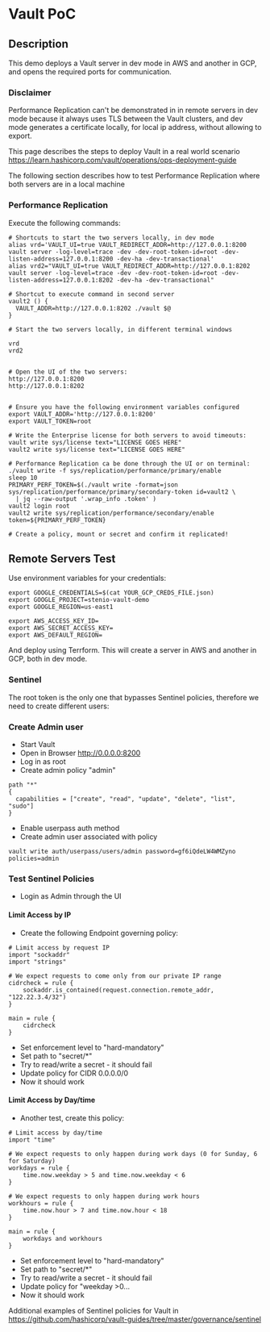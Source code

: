 # Vault PoC

## Description
This demo deploys a Vault server in dev mode in AWS and another in GCP, and opens the required ports for communication.

### Disclaimer
Performance Replication can't be demonstrated in in remote servers in dev mode because it always uses TLS between the Vault clusters, and dev mode generates a certificate locally, for local ip address, without allowing to export.

This page describes the steps to deploy Vault in a real world scenario https://learn.hashicorp.com/vault/operations/ops-deployment-guide

The following section describes how to test Performance Replication where both servers are in a local machine

### Performance Replication

Execute the following commands:


```
# Shortcuts to start the two servers locally, in dev mode
alias vrd='VAULT_UI=true VAULT_REDIRECT_ADDR=http://127.0.0.1:8200 vault server -log-level=trace -dev -dev-root-token-id=root -dev-listen-address=127.0.0.1:8200 -dev-ha -dev-transactional'
alias vrd2="VAULT_UI=true VAULT_REDIRECT_ADDR=http://127.0.0.1:8202 vault server -log-level=trace -dev -dev-root-token-id=root -dev-listen-address=127.0.0.1:8202 -dev-ha -dev-transactional"

# Shortcut to execute command in second server
vault2 () {
  VAULT_ADDR=http://127.0.0.1:8202 ./vault $@
}

# Start the two servers locally, in different terminal windows

vrd
vrd2


# Open the UI of the two servers: 
http://127.0.0.1:8200  
http://127.0.0.1:8202  


# Ensure you have the following environment variables configured
export VAULT_ADDR='http://127.0.0.1:8200'
export VAULT_TOKEN=root

# Write the Enterprise license for both servers to avoid timeouts:
vault write sys/license text="LICENSE GOES HERE"
vault2 write sys/license text="LICENSE GOES HERE"

# Performance Replication ca be done through the UI or on terminal:
./vault write -f sys/replication/performance/primary/enable
sleep 10
PRIMARY_PERF_TOKEN=$(./vault write -format=json sys/replication/performance/primary/secondary-token id=vault2 \
  | jq --raw-output '.wrap_info .token' )
vault2 login root
vault2 write sys/replication/performance/secondary/enable token=${PRIMARY_PERF_TOKEN}

# Create a policy, mount or secret and confirm it replicated!
```

## Remote Servers Test
Use environment variables for your credentials:

```
export GOOGLE_CREDENTIALS=$(cat YOUR_GCP_CREDS_FILE.json)
export GOOGLE_PROJECT=stenio-vault-demo
export GOOGLE_REGION=us-east1

export AWS_ACCESS_KEY_ID=
export AWS_SECRET_ACCESS_KEY=
export AWS_DEFAULT_REGION=
```
And deploy using Terrform. This will create a server in AWS and another in GCP, both in dev mode.

### Sentinel
The root token is the only one that bypasses Sentinel policies, therefore we need to create different users:

### Create Admin user
-	Start Vault
-	Open in Browser http://0.0.0.0:8200
-	Log in as root
-	Create admin policy "admin"
```
path "*"
{
  capabilities = ["create", "read", "update", "delete", "list", "sudo"]
}

```
-	Enable userpass auth method
-	Create admin user associated with policy 
```
vault write auth/userpass/users/admin password=gf6iQdeLW4WMZyno policies=admin
```

### Test Sentinel Policies
- Login as Admin through the UI
#### Limit Access by IP
- Create the following Endpoint governing policy:
```
# Limit access by request IP
import "sockaddr"
import "strings"

# We expect requests to come only from our private IP range
cidrcheck = rule {
    sockaddr.is_contained(request.connection.remote_addr, "122.22.3.4/32")
}

main = rule {
    cidrcheck
}
```
- Set enforcement level to "hard-mandatory"
- Set path to "secret/*"
- Try to read/write a secret - it should fail
- Update policy for CIDR 0.0.0.0/0
- Now it should work
#### Limit Access by Day/time
- Another test, create this policy:
```
# Limit access by day/time
import "time"

# We expect requests to only happen during work days (0 for Sunday, 6 for Saturday)
workdays = rule {
    time.now.weekday > 5 and time.now.weekday < 6 
}

# We expect requests to only happen during work hours
workhours = rule {
    time.now.hour > 7 and time.now.hour < 18 
}

main = rule {
    workdays and workhours
}
```
- Set enforcement level to "hard-mandatory"
- Set path to "secret/*"
- Try to read/write a secret - it should fail
- Update policy for "weekday >0...
- Now it should work

Additional examples of Sentinel policies for Vault in https://github.com/hashicorp/vault-guides/tree/master/governance/sentinel



